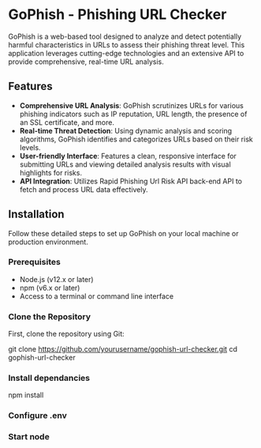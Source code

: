# GoPhish - Phishing URL Checker

GoPhish is a web-based tool designed to analyze and detect potentially harmful characteristics in URLs to assess their phishing threat level. This application leverages cutting-edge technologies and an extensive API to provide comprehensive, real-time URL analysis.

## Features

- **Comprehensive URL Analysis**: GoPhish scrutinizes URLs for various phishing indicators such as IP reputation, URL length, the presence of an SSL certificate, and more.
- **Real-time Threat Detection**: Using dynamic analysis and scoring algorithms, GoPhish identifies and categorizes URLs based on their risk levels.
- **User-friendly Interface**: Features a clean, responsive interface for submitting URLs and viewing detailed analysis results with visual highlights for risks.
- **API Integration**: Utilizes Rapid Phishing Url Risk API back-end API to fetch and process URL data effectively.

## Installation

Follow these detailed steps to set up GoPhish on your local machine or production environment.

### Prerequisites

- Node.js (v12.x or later)
- npm (v6.x or later)
- Access to a terminal or command line interface

### Clone the Repository

First, clone the repository using Git:

git clone https://github.com/yourusername/gophish-url-checker.git
cd gophish-url-checker

### Install dependancies
npm install

### Configure .env

### Start node
